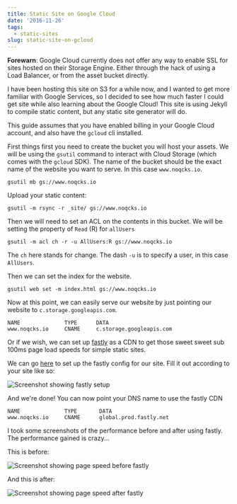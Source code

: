 ```yaml
---
title: Static Site on Google Cloud
date: '2016-11-26'
tags:
  - static-sites
slug: static-site-on-gcloud
---
```


**Forewarn**: Google Cloud currently does not offer any way to enable SSL for sites
hosted on their Storage Engine. Either through the hack of using a Load Balancer,
or from the asset bucket directly.

I have been hosting this site on S3 for a while now, and I wanted to get more
familiar with Google Services, so I decided to see how much faster I could get
site while also learning about the Google Cloud! This site is using Jekyll to
compile static content, but any static site generator will do.

This guide assumes that you have enabled billing in your Google Cloud account,
and also have the `gcloud` cli installed.

First things first you need to create the bucket you will host your assets. We
will be using the `gsutil` command to interact with Cloud Storage (which comes
with the `gcloud` SDK). The name of the bucket should be the exact name of the
website you want to serve. In this case `www.noqcks.io`.

```
gsutil mb gs://www.noqcks.io
```

Upload your static content:

```
gsutil -m rsync -r _site/ gs://www.noqcks.io
```

Then we will need to set an ACL on the contents in this bucket. We will be setting
the property of `Read` (R) for `allUsers`

```
gsutil -m acl ch -r -u AllUsers:R gs://www.noqcks.io
```

The `ch` here stands for change. The dash `-u` is to specify a user, in this
case `AllUsers`.

Then we can set the index for the website.

```
gsutil web set -m index.html gs://www.noqcks.io
```

Now at this point, we can easily serve our website by just pointing our website
to `c.storage.googleapis.com`.

```
NAME              TYPE      DATA
www.noqcks.io     CNAME     c.storage.googleapis.com
```

Or if we wish, we can set up [fastly](https://www.fastly.com/) as a CDN to get
those sweet sweet sub 100ms page load speeds for simple static sites.

We can go [here](https://app.fastly.com/#quickstart) to set up the fastly config
for our site. Fill it out according to your site like so:


<p><img src="https://www.noqcks.io/img/fastly-setup.png" alt="Screenshot showing fastly setup"></p>

And we're done! You can now point your DNS name to use the fastly CDN

```
NAME              TYPE       DATA
www.noqcks.io     CNAME      global.prod.fastly.net
```

I took some screenshots of the performance before and after using fastly. The
performance gained is crazy...

This is before:
<p><img src="https://www.noqcks.io/img/www.noqcks.io-page-speed-before.png" alt="Screenshot showing page speed before fastly"></p>


And this is after:
<p><img src="https://www.noqcks.io/img/www.noqcks.io-page-speed-after.png" alt="Screenshot showing page speed after fastly"></p>


